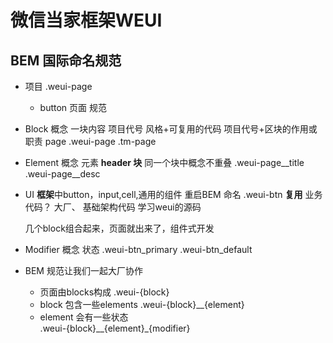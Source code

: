 # 微信当家框架WEUI 

## BEM 国际命名规范

- 项目 .weui-page
  - button 页面
规范 
- Block 概念
   一块内容 项目代号 风格+可复用的代码
   项目代号+区块的作用或职责 page
   .weui-page
   .tm-page

- Element 概念
   元素 __header
      块__
   同一个块中概念不重叠
   .weui-page__title
   .weui-page__desc
- UI **框架**中button，input,cell,通用的组件
    重启BEM 命名
    .weui-btn **复用**
    业务代码？
    大厂、
    基础架构代码 学习weui的源码

    几个block组合起来，页面就出来了，组件式开发

- Modifier 概念
   状态
   .weui-btn_primary
   .weui-btn_default

- BEM 规范让我们一起大厂协作
   - 页面由blocks构成 .weui-{block}
   - block 包含一些elements .weui-{block}__{element}
   - element 会有一些状态  
      .weui-{block}__{element}_{modifier}